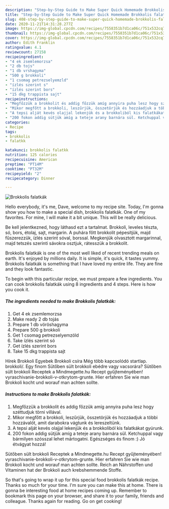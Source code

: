 ```yaml
---
description: "Step-by-Step Guide to Make Super Quick Homemade Brokkolis falatkák"
title: "Step-by-Step Guide to Make Super Quick Homemade Brokkolis falatkák"
slug: 408-step-by-step-guide-to-make-super-quick-homemade-brokkolis-falatkak
date: 2020-11-21T14:31:28.277Z
image: https://img-global.cpcdn.com/recipes/7558351b7d1ca06c/751x532cq70/brokkolis-falatkak-recept-foto.jpg
thumbnail: https://img-global.cpcdn.com/recipes/7558351b7d1ca06c/751x532cq70/brokkolis-falatkak-recept-foto.jpg
cover: https://img-global.cpcdn.com/recipes/7558351b7d1ca06c/751x532cq70/brokkolis-falatkak-recept-foto.jpg
author: Edith Franklin
ratingvalue: 4.1
reviewcount: 27158
recipeingredient:
- "4 ek zsemlemorzsa"
- "2 db tojs"
- "1 db vrshagyma"
- "500 g brokkoli"
- "1 csomag petrezselyemzld"
- "ízlés szerint s"
- "ízlés szerint bors"
- "15 dkg trappista sajt"
recipeinstructions:
- "Megfőzzük a brokkolit és addig főzzük amíg annyira puha lesz hogy széttudjuk törni villával."
- "Mikor megfőtt a brokkoli, leszűrjük, összetörjük és hozzáadjuk a többi hozzávalót, amit darabokra vágtunk és lereszeltünk."
- "A tepsi alját kevés olajjal lekenjük és a brokkoliból kis falatkákat gyúrunk."
- "200 fokon addig sütjük amíg a teteje arany barnára sül. Ketchuppal vagy bármilyen szósszal lehet mártogatni. Egészséges és finom :) Jó étvágyat hozzá!"
categories:
- Recipe
tags:
- brokkolis
- falatkk

katakunci: brokkolis falatkk 
nutrition: 125 calories
recipecuisine: American
preptime: "PT14M"
cooktime: "PT32M"
recipeyield: "2"
recipecategory: Dinner

---
```



![Brokkolis falatkák](https://img-global.cpcdn.com/recipes/7558351b7d1ca06c/751x532cq70/brokkolis-falatkak-recept-foto.jpg)

Hello everybody, it's me, Dave, welcome to my recipe site. Today, I'm gonna show you how to make a special dish, brokkolis falatkák. One of my favorites. For mine, I will make it a bit unique. This will be really delicious.

Be kell jelentkezned, hogy láthasd ezt a tartalmat. Brokkoli, leveles tészta, só, bors, étolaj, sajt, margarin. A puhára főtt brokkolit pépesítjük, majd fűszerezzük, ízlés szerint sóval, borssal. Megkenjük olvasztott margarinnal, majd tetszés szerinti sávokra osztjuk, rátesszük a brokkolit.

Brokkolis falatkák is one of the most well liked of recent trending meals on earth. It's enjoyed by millions daily. It is simple, it's quick, it tastes yummy. Brokkolis falatkák is something that I have loved my entire life. They are fine and they look fantastic.


To begin with this particular recipe, we must prepare a few ingredients. You can cook brokkolis falatkák using 8 ingredients and 4 steps. Here is how you cook it.

<!--inarticleads1-->

##### The ingredients needed to make Brokkolis falatkák:

1. Get 4 ek zsemlemorzsa
1. Make ready 2 db tojás
1. Prepare 1 db vöröshagyma
1. Prepare 500 g brokkoli
1. Get 1 csomag petrezselyemzöld
1. Take ízlés szerint só
1. Get ízlés szerint bors
1. Take 15 dkg trappista sajt


Hírek Brokkoli Egyebek Brokkoli csíra Még több kapcsolódó startlap. brokkoli/. Egy finom Sütőben sült brokkoli ebédre vagy vacsorára? Sütőben sült brokkoli Receptek a Mindmegette.hu Recept gyűjteményében! vyraschivanie-brokkoli-v-otkrytom-grunte. Hier erfahren Sie wie man Brokkoli kocht und worauf man achten sollte. 

<!--inarticleads2-->

##### Instructions to make Brokkolis falatkák:

1. Megfőzzük a brokkolit és addig főzzük amíg annyira puha lesz hogy széttudjuk törni villával.
1. Mikor megfőtt a brokkoli, leszűrjük, összetörjük és hozzáadjuk a többi hozzávalót, amit darabokra vágtunk és lereszeltünk.
1. A tepsi alját kevés olajjal lekenjük és a brokkoliból kis falatkákat gyúrunk.
1. 200 fokon addig sütjük amíg a teteje arany barnára sül. Ketchuppal vagy bármilyen szósszal lehet mártogatni. Egészséges és finom :) Jó étvágyat hozzá!


Sütőben sült brokkoli Receptek a Mindmegette.hu Recept gyűjteményében! vyraschivanie-brokkoli-v-otkrytom-grunte. Hier erfahren Sie wie man Brokkoli kocht und worauf man achten sollte. Reich an Nährstoffen und Vitaminen hat der Brokkoli auch krebshemmende Stoffe. 

So that's going to wrap it up for this special food brokkolis falatkák recipe. Thanks so much for your time. I'm sure you can make this at home. There is gonna be interesting food at home recipes coming up. Remember to bookmark this page on your browser, and share it to your family, friends and colleague. Thanks again for reading. Go on get cooking!
